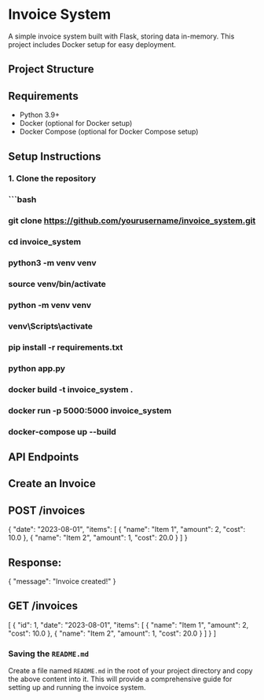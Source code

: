 # Invoice System

A simple invoice system built with Flask, storing data in-memory. This project includes Docker setup for easy deployment.

## Project Structure


## Requirements

- Python 3.9+
- Docker (optional for Docker setup)
- Docker Compose (optional for Docker Compose setup)

## Setup Instructions

### 1. Clone the repository

### ```bash
### git clone https://github.com/yourusername/invoice_system.git
### cd invoice_system

### python3 -m venv venv

### source venv/bin/activate

### python -m venv venv

### venv\Scripts\activate

### pip install -r requirements.txt

### python app.py

### docker build -t invoice_system .

### docker run -p 5000:5000 invoice_system

### docker-compose up --build

## API Endpoints
## Create an Invoice
## POST /invoices


{
    "date": "2023-08-01",
    "items": [
        {
            "name": "Item 1",
            "amount": 2,
            "cost": 10.0
        },
        {
            "name": "Item 2",
            "amount": 1,
            "cost": 20.0
        }
    ]
}


## Response:
{
    "message": "Invoice created!"
}

## GET /invoices

[
    {
        "id": 1,
        "date": "2023-08-01",
        "items": [
            {
                "name": "Item 1",
                "amount": 2,
                "cost": 10.0
            },
            {
                "name": "Item 2",
                "amount": 1,
                "cost": 20.0
            }
        ]
    }
]



### Saving the `README.md`

Create a file named `README.md` in the root of your project directory and copy the above content into it. This will provide a comprehensive guide for setting up and running the invoice system.


